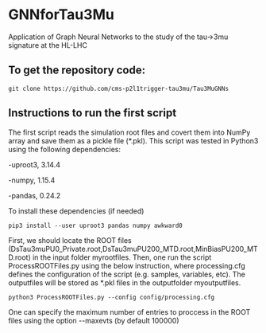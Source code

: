 # GNNforTau3Mu
Application of Graph Neural Networks to the study of the tau->3mu signature at the HL-LHC

## To get the repository code:
```
git clone https://github.com/cms-p2l1trigger-tau3mu/Tau3MuGNNs 
````

## Instructions to run the first script
The first script reads the simulation root files and covert them into NumPy array and save them as a pickle file (*.pkl). This script was tested in Python3 using the following dependencies:

-uproot3, 3.14.4

-numpy, 1.15.4

-pandas, 0.24.2

To install these dependencies (if needed)

```
pip3 install --user uproot3 pandas numpy awkward0
````

First, we should locate the ROOT files (DsTau3muPU0_Private.root,DsTau3muPU200_MTD.root,MinBiasPU200_MTD.root) in the input folder myrootfiles. Then, one run the script ProcessROOTFiles.py using the below instruction, where processing.cfg defines the configuration of the script (e.g. samples, variables, etc). The outputfiles will be stored as *.pkl files in the outputfolder myoutputfiles.

```
python3 ProcessROOTFiles.py --config config/processing.cfg
````
One can specify the maximum number of entries to proccess in the ROOT files using the option --maxevts (by default 100000) 